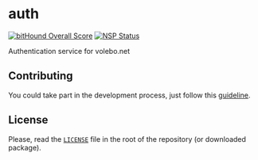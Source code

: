 # auth

[![bitHound Overall Score](https://www.bithound.io/github/VoleboNet/auth/badges/score.svg)](https://www.bithound.io/github/VoleboNet/auth)
[![NSP Status](https://nodesecurity.io/orgs/volebonet/projects/a4319362-6983-4242-a415-e3d916032d2c/badge)](https://nodesecurity.io/orgs/volebonet/projects/a4319362-6983-4242-a415-e3d916032d2c)

Authentication service for volebo.net

## Contributing

You could take part in the development process, just follow this [guideline](CONTRIBUTING.md).

## License

Please, read the [`LICENSE`](LICENSE) file in the root of the repository (or downloaded package).
